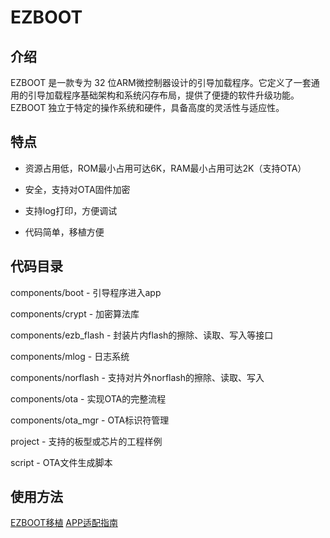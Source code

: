 # EZBOOT

## 介绍

EZBOOT 是一款专为 32 位ARM微控制器设计的引导加载程序。它定义了一套通用的引导加载程序基础架构和系统闪存布局，提供了便捷的软件升级功能。EZBOOT 独立于特定的操作系统和硬件，具备高度的灵活性与适应性。

## 特点

- 资源占用低，ROM最小占用可达6K，RAM最小占用可达2K（支持OTA）


- 安全，支持对OTA固件加密


- 支持log打印，方便调试

- 代码简单，移植方便


## 代码目录

components/boot - 引导程序进入app

components/crypt - 加密算法库

components/ezb_flash - 封装片内flash的擦除、读取、写入等接口

components/mlog - 日志系统

components/norflash - 支持对片外norflash的擦除、读取、写入

components/ota - 实现OTA的完整流程

components/ota_mgr - OTA标识符管理

project - 支持的板型或芯片的工程样例

script - OTA文件生成脚本

## 使用方法

[EZBOOT移植](doc/PORTING.md)
[APP适配指南](doc/APP.md)
